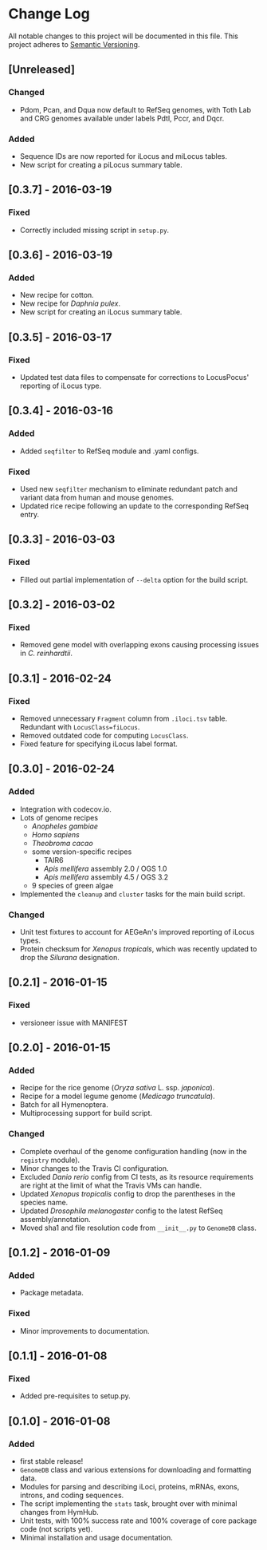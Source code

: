 # Change Log
All notable changes to this project will be documented in this file.
This project adheres to [Semantic Versioning](http://semver.org/).

## [Unreleased]
### Changed
- Pdom, Pcan, and Dqua now default to RefSeq genomes, with Toth Lab and CRG genomes available under labels Pdtl, Pccr, and Dqcr.

### Added
- Sequence IDs are now reported for iLocus and miLocus tables.
- New script for creating a piLocus summary table.

## [0.3.7] - 2016-03-19
### Fixed
- Correctly included missing script in `setup.py`.

## [0.3.6] - 2016-03-19
### Added
- New recipe for cotton.
- New recipe for *Daphnia pulex*.
- New script for creating an iLocus summary table.

## [0.3.5] - 2016-03-17
### Fixed
- Updated test data files to compensate for corrections to LocusPocus' reporting of iLocus type.

## [0.3.4] - 2016-03-16
### Added
- Added `seqfilter` to RefSeq module and .yaml configs.

### Fixed
- Used new `seqfilter` mechanism to eliminate redundant patch and variant data from human and mouse genomes.
- Updated rice recipe following an update to the corresponding RefSeq entry.

## [0.3.3] - 2016-03-03
### Fixed
- Filled out partial implementation of `--delta` option for the build script.

## [0.3.2] - 2016-03-02
### Fixed
- Removed gene model with overlapping exons causing processing issues in *C. reinhardtii*.

## [0.3.1] - 2016-02-24
### Fixed
- Removed unnecessary `Fragment` column from `.iloci.tsv` table. Redundant with `LocusClass=fiLocus`.
- Removed outdated code for computing `LocusClass`.
- Fixed feature for specifying iLocus label format.

## [0.3.0] - 2016-02-24
### Added
- Integration with codecov.io.
- Lots of genome recipes
    - *Anopheles gambiae*
    - *Homo sapiens*
    - *Theobroma cacao*
    - some version-specific recipes
        - TAIR6
        - *Apis mellifera* assembly 2.0 / OGS 1.0
        - *Apis mellifera* assembly 4.5 / OGS 3.2
    - 9 species of green algae
- Implemented the `cleanup` and `cluster` tasks for the main build script.

### Changed
- Unit test fixtures to account for AEGeAn's improved reporting of iLocus types.
- Protein checksum for *Xenopus tropicals*, which was recently updated to drop the *Silurana* designation.

## [0.2.1] - 2016-01-15
### Fixed
- versioneer issue with MANIFEST

## [0.2.0] - 2016-01-15
### Added
- Recipe for the rice genome (*Oryza sativa* L. ssp. *japonica*).
- Recipe for a model legume genome (*Medicago truncatula*).
- Batch for all Hymenoptera.
- Multiprocessing support for build script.

### Changed
- Complete overhaul of the genome configuration handling (now in the `registry` module).
- Minor changes to the Travis CI configuration.
- Excluded *Danio rerio* config from CI tests, as its resource requirements are right at the limit of what the Travis VMs can handle.
- Updated *Xenopus tropicalis* config to drop the parentheses in the species name.
- Updated *Drosophila melanogaster* config to the latest RefSeq assembly/annotation.
- Moved sha1 and file resolution code from `__init__.py` to `GenomeDB` class.

## [0.1.2] - 2016-01-09
### Added
- Package metadata.

### Fixed
- Minor improvements to documentation.

## [0.1.1] - 2016-01-08
### Fixed
- Added pre-requisites to setup.py.

## [0.1.0] - 2016-01-08

### Added
- first stable release!
- `GenomeDB` class and various extensions for downloading and formatting data.
- Modules for parsing and describing iLoci, proteins, mRNAs, exons, introns, and coding sequences.
- The script implementing the `stats` task, brought over with minimal changes from HymHub.
- Unit tests, with 100% success rate and 100% coverage of core package code (not scripts yet).
- Minimal installation and usage documentation.
